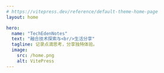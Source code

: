 ```yaml
---
# https://vitepress.dev/reference/default-theme-home-page
layout: home

hero:
  name: "TechEdenNotes"
  text: "融合技术探索与<br/>生活分享"
  tagline: 记录点滴思考，分享独特体验。
  image:
    src: /home.png
    alt: VitePress
---
```

<script setup>
import RecentList from '.vitepress/theme/components/RecentList.vue'
</script>
<RecentList />
